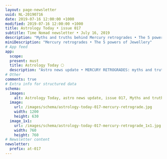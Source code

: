 ```yaml
---
layout: page-newsletter
uuid: NL-20190716
date: 2019-07-16 12:00:00 +1000
modified: 2019-07-16 12:00:00 +1000
title: Astrology Today • issue 017
subtitle: Time Nomad newsletter • July 16, 2019
description: "Myths and truths behind Mercury retrogrades • The 5 powers of Jewellery • Peaking out at the year’s maximum… read our regular astrological knowledge stories and news updates."
miniDescription: "Mercury retrogrades • The 5 powers of Jewellery"
# App feed
app:
  scope: 
  present: must
  title: Astrology Today 🌕
  description: "Astro news update • MERCURY RETROGRADES: myths and truths • The 5 powers of Jewellery • Peaking out"
# Other
comments: true
# Extra info for structured data
schema:
  images:
    alt: Astrology Today, astro news update, issue 017, Myths and truths behind Mercury retrogrades
  image:
    url: /images/schema/astrology-today-017-mercury-retrograde.jpg
    width: 1200
    height: 630
  image_1x1:
    url: /images/schema/astrology-today-017-mercury-retrograde_1x1.jpg
    width: 760
    height: 760
# Newsletter content
newsletter:
  prefix: at-017
---
```

